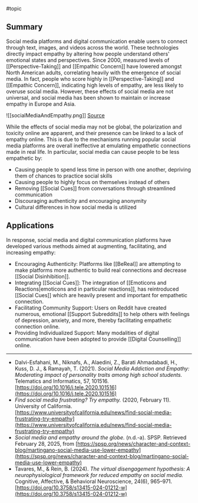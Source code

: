 #topic 
## Summary
Social media platforms and digital communication enable users to connect through text, images, and videos across the world. These technologies directly impact empathy by altering how people understand others' emotional states and perspectives. Since 2000, measured levels of [[Perspective-Taking]] and [[Empathic Concern]] have lowered amongst North American adults, correlating heavily with the emergence of social media. In fact, people who score highly in [[Perspective-Taking]] and [[Empathic Concern]], indicating high levels of empathy, are less likely to overuse social media. However, these effects of social media are not universal, and social media has been shown to maintain or increase empathy in Europe and Asia.

![[socialMediaAndEmpathy.png]]
[Source](https://www.agilitypr.com/pr-news/public-relations/digital-empathy-7-ways-for-pr-pros-to-foster-meaningful-connections-virtually/)

While the effects of social media may not be global, the polarization and toxicity online are apparent, and their presence can be linked to a lack of empathy online. This is due to the mechanisms running popular social media platforms are overall ineffective at emulating empathetic connections made in real life. In particular, social media can cause people to be less empathetic by:
- Causing people to spend less time in person with one another, depriving them of chances to practice social skills
- Causing people to highly focus on themselves instead of others 
- Removing [[Social Cues]] from conversations through streamlined communication
- Discouraging authenticity and encouraging anonymity
- Cultural differences in how social media is utilized 
## Applications

In response, social media and digital communication platforms have developed various methods aimed at augmenting, facilitating, and increasing empathy:

- Encouraging Authenticity: Platforms like [[BeReal]] are attempting to make platforms more authentic to build real connections and decrease [[Social Disinhibition]].
- Integrating [[Social Cues]]: The integration of [[Emoticons and Reactions|emoticons and in particular reactions]], has reintroduced [[Social Cues]] which are heavily present and important for empathetic connection.
- Facilitating Community Support: Users on Reddit have created numerous, emotional [[Support Subreddits]] to help others with feelings of depression, anxiety, and more, thereby facilitating empathetic connection online.
- Providing Individualized Support: Many modalities of digital communication have been adopted to provide [[Digital Counselling]] online.

---

- Dalvi-Esfahani, M., Niknafs, A., Alaedini, Z., Barati Ahmadabadi, H., Kuss, D. J., & Ramayah, T. (2021). *Social Media Addiction and Empathy: Moderating impact of personality traits among high school students.* Telematics and Informatics, 57, 101516. [https://doi.org/10.1016/j.tele.2020.101516](https://doi.org/10.1016/j.tele.2020.101516)
- *Find social media frustrating? Try empathy.* (2020, February 11). University of California. [https://www.universityofcalifornia.edu/news/find-social-media-frustrating-try-empathy](https://www.universityofcalifornia.edu/news/find-social-media-frustrating-try-empathy)
- *Social media and empathy around the globe.* (n.d.-a). SPSP. Retrieved February 28, 2025, from [https://spsp.org/news/character-and-context-blog/martingano-social-media-use-lower-empathy](https://spsp.org/news/character-and-context-blog/martingano-social-media-use-lower-empathy)
- Tavares, M., & Rein, B. (2024). *The virtual disengagement hypothesis: A neurophysiological framework for reduced empathy on social media.* Cognitive, Affective, & Behavioral Neuroscience, 24(6), 965–971. [https://doi.org/10.3758/s13415-024-01212-w](https://doi.org/10.3758/s13415-024-01212-w)
